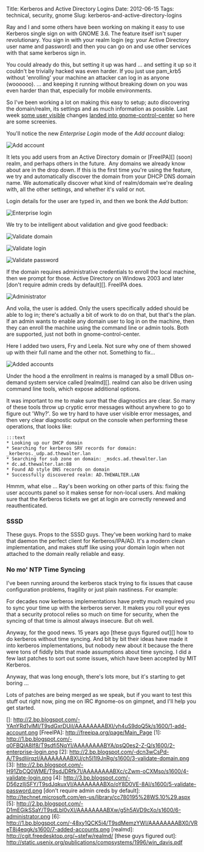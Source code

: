 Title: Kerberos and Active Directory Logins
Date: 2012-06-15
Tags: technical, security, gnome
Slug: kerberos-and-active-directory-logins

Ray and I and some others have been working on making it easy to use
Kerberos single sign on with GNOME 3.6. The feature itself isn't super
revolutionary. You sign in with your realm login (eg: your Active
Directory user name and password) and then you can go on and use other
services with that same kerberos sign in.

You could already do this, but setting it up was hard ... and setting it
up so it couldn't be trivially hacked was even harder. If you just use
pam_krb5 without 'enrolling' your machine an attacker can log in as
anyone (woooooo). ... and keeping it running without breaking down on
you was even harder than that, especially for mobile environments.

So I've been working a lot on making this easy to setup; auto
discovering the domain/realm, its settings and as much information as
possible. Last week [some user visible][] changes [landed into
gnome-control-center][] so here are some screenies.

You'll notice the new *Enterprise Login* mode of the *Add account*
dialog:

![Add account](images/1-add-account.png)

It lets you add users from an Active Directory domain or [FreeIPA][]
(soon) realm, and perhaps others in the future.  Any domains we already
know about are in the drop down. If this is the first time you're using
the feature, we try and automatically discover the domain from your DHCP
DNS domain name. We automatically discover what kind of realm/domain
we're dealing with, all the other settings, and whether it's valid or
not.

Login details for the user are typed in, and then we bonk the *Add*
button:

![Enterprise login](images/2-enterprise-login.png)

We try to be intelligent about validation and give good feedback:

![Validate domain](images/3-validate-domain.png)

![Validate login](images/4-validate-login.png)

![Validate password](images/5-validate-password.png)

If the domain requires administrative credentials to enroll the local
machine, then we prompt for those. Active Directory on Windows 2003 and
later [don't require admin creds by default][]. FreeIPA does.

![Administrator](images/6-administrator.png)

And voila, the user is added. Only the users specifically added should
be able to log in; there's actually a bit of work to do on that, but
that's the plan. If an admin wants to enable any domain user to log in
on the machine, then they can enroll the machine using the command line
or admin tools. Both are supported, just not both in
gnome-control-center.

Here I added two users, Fry and Leela. Not sure why one of them showed
up with their full name and the other not. Something to fix...

![Added accounts](images/7-added-accounts.png)

Under the hood a the enrollment in realms is managed by a small DBus
on-demand system service called [realmd][]. realmd can also be driven
using command line tools, which expose additional options.

It was important to me to make sure that the diagnostics are clear. So
many of these tools throw up cryptic error messages without anywhere to
go to figure out 'Why?'. So we try hard to have user visible error
messages, and then very clear diagnostic output on the console when
performing these operations, that looks like:

    :::text
    * Looking up our DHCP domain
    * Searching for kerberos SRV records for domain: _kerberos._udp.ad.thewalter.lan
    * Searching for sub zone on domain: _msdcs.ad.thewalter.lan
    * dc.ad.thewalter.lan:88
    * Found AD style DNS records on domain
    * Successfully discovered realm: AD.THEWALTER.LAN

Hmmm, what else ... Ray's been working on other parts of this: fixing
the user accounts panel so it makes sense for non-local users. And
making sure that the Kerberos tickets we get at login are correctly
renewed and reauthenticated.

### SSSD

These guys. Props to the SSSD guys. They've been working hard to make
that daemon the perfect client for Kerberos/IPA/AD. It's a modern clean
implementation, and makes stuff like using your domain login when not
attached to the domain really reliable and easy.

### No mo' NTP Time Syncing

I've been running around the kerberos stack trying to fix issues that
cause configuration problems, fragility or just plain nastiness. For
example:

For decades now kerberos implementations have pretty much required you
to sync your time up with the kerberos server. It makes you roll your
eyes that a security protocol relies so much on time for security, when
the syncing of that time is almost always insecure. But oh well.

Anyway, for the good news. 15 years ago [these guys figured out][] how
to do kerberos without time syncing. And bit by bit their ideas have
made it into kerberos implementations, but nobody new about it because
the there were tons of fiddly bits that made assumptions about time
syncing. I did a few last patches to sort out some issues, which have
been accepted by MIT Kerberos.

Anyway, that was long enough, there's lots more, but it's starting to
get boring ...

Lots of patches are being merged as we speak, but if you want to test
this stuff out right now, ping me on IRC \#gnome-os on gimpnet, and I'll
help you get started.

  [some user visible]: https://live.gnome.org/Design/Proposals/UserIdentities?action=AttachFile&do=get&target=user-accounts-add.png
  [landed into gnome-control-center]: https://bugzilla.gnome.org/show_bug.cgi?id=677548
  []: http://2.bp.blogspot.com/-YAnYRd1vlMI/T9sdGxrDUiI/AAAAAAAABXI/yh4uS9doQ5k/s1600/1-add-account.png
  [FreeIPA]: http://freeipa.org/page/Main_Page
  [1]: http://1.bp.blogspot.com/-q0FBQlA8If8/T9sdfi5NqYI/AAAAAAAABYA/psQ0es2-Z-Q/s1600/2-enterprise-login.png
  [2]: http://2.bp.blogspot.com/-dcn3wCsPd-A/T9sdIijrqzI/AAAAAAAABXU/ch5I1l9JnRg/s1600/3-validate-domain.png
  [3]: http://2.bp.blogspot.com/-H91ZbCQ0WME/T9sdJDRfk7I/AAAAAAAABXc/cZwm-oCXMso/s1600/4-validate-login.png
  [4]: http://3.bp.blogspot.com/-D56zzIljSFY/T9sdJqkuxVI/AAAAAAAABXo/oY8D0VE-8AI/s1600/5-validate-password.png
  [don't require admin creds by default]: http://technet.microsoft.com/en-us/library/cc780195%28WS.10%29.aspx
  [5]: http://2.bp.blogspot.com/-D1mEGikSSaY/T9sdLbl0vXI/AAAAAAAABXw/g5h5AVD9cXo/s1600/6-administrator.png
  [6]: http://1.bp.blogspot.com/-48xy1QCK5i4/T9sdMemzYWI/AAAAAAAABX0/VReT8j4eqgk/s1600/7-added-accounts.png
  [realmd]: http://cgit.freedesktop.org/~stefw/realmd/
  [these guys figured out]: http://static.usenix.org/publications/compsystems/1996/win_davis.pdf
